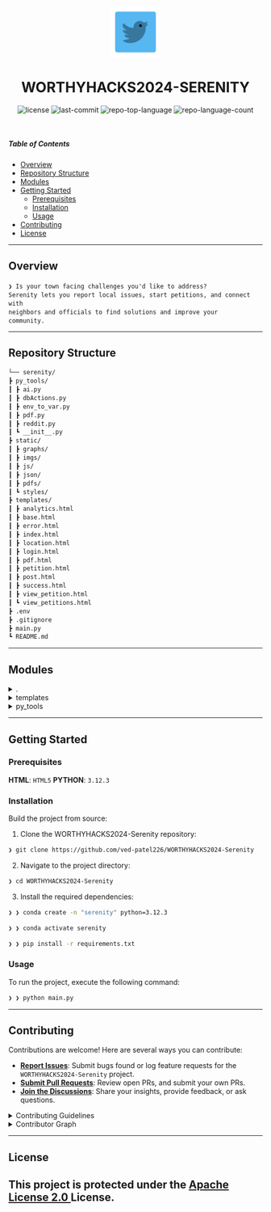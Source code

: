 <p align="center">
  <img src="static\imgs\logo.png" width="20%" alt="WORTHYHACKS2024-SERENITY-logo">
</p>
<p align="center">
    <h1 align="center">WORTHYHACKS2024-SERENITY</h1>
</p>
<p align="center">
	<img src="https://img.shields.io/github/license/ved-patel226/WORTHYHACKS2024-Serenity?style=flat&logo=opensourceinitiative&logoColor=white&color=56b7f1" alt="license">
	<img src="https://img.shields.io/github/last-commit/ved-patel226/WORTHYHACKS2024-Serenity?style=flat&logo=git&logoColor=white&color=56b7f1" alt="last-commit">
	<img src="https://img.shields.io/github/languages/top/ved-patel226/WORTHYHACKS2024-Serenity?style=flat&color=56b7f1" alt="repo-top-language">
	<img src="https://img.shields.io/github/languages/count/ved-patel226/WORTHYHACKS2024-Serenity?style=flat&color=56b7f1" alt="repo-language-count">
</p>
<br>

#####  Table of Contents

- [ Overview](#-overview)
- [ Repository Structure](#-repository-structure)
- [ Modules](#-modules)
- [ Getting Started](#-getting-started)
    - [ Prerequisites](#-prerequisites)
    - [ Installation](#-installation)
    - [ Usage](#-usage)
- [ Contributing](#-contributing)
- [ License](#-license)

---

##  Overview

<code>❯ Is your town facing challenges you'd like to address? Serenity lets you report local issues, start petitions, and connect with neighbors and officials to find solutions and improve your community.</code>

---

##  Repository Structure

```sh
└── serenity/
┣ py_tools/
┃ ┣ ai.py
┃ ┣ dbActions.py
┃ ┣ env_to_var.py
┃ ┣ pdf.py
┃ ┣ reddit.py
┃ ┗ __init__.py
┣ static/
┃ ┣ graphs/
┃ ┣ imgs/
┃ ┣ js/
┃ ┣ json/
┃ ┣ pdfs/
┃ ┗ styles/
┣ templates/
┃ ┣ analytics.html
┃ ┣ base.html
┃ ┣ error.html
┃ ┣ index.html
┃ ┣ location.html
┃ ┣ login.html
┃ ┣ pdf.html
┃ ┣ petition.html
┃ ┣ post.html
┃ ┣ success.html
┃ ┣ view_petition.html
┃ ┗ view_petitions.html
┣ .env
┣ .gitignore
┣ main.py
┗ README.md
```

---

##  Modules

<details closed><summary>.</summary>

| File | Summary |
| --- | --- |
| [main.py](https://github.com/ved-patel226/WORTHYHACKS2024-Serenity/blob/main/main.py) | <code>❯ FLASK APP</code> |

</details>

<details closed><summary>templates</summary>

| File | Summary |
| --- | --- |
| [login.html](https://github.com/ved-patel226/WORTHYHACKS2024-Serenity/blob/main/templates/login.html) | <code>❯ LOGIN HTML PAGE</code> |
| [success.html](https://github.com/ved-patel226/WORTHYHACKS2024-Serenity/blob/main/templates/success.html) | <code>❯ SUCCESS PAGE FOR PETITIONS</code> |
| [pdf.html](https://github.com/ved-patel226/WORTHYHACKS2024-Serenity/blob/main/templates/pdf.html) | <code>❯ PDF DOWNLOAD PAGE</code> |
| [base.html](https://github.com/ved-patel226/WORTHYHACKS2024-Serenity/blob/main/templates/base.html) | <code>❯ BASE HTML FILE</code> |
| [petition.html](https://github.com/ved-patel226/WORTHYHACKS2024-Serenity/blob/main/templates/petition.html) | <code>❯ START PETITION PAGE</code> |
| [view_petition.html](https://github.com/ved-patel226/WORTHYHACKS2024-Serenity/blob/main/templates/view_petition.html) | <code>❯ VIEW PETITION PAGE</code> |
| [post.html](https://github.com/ved-patel226/WORTHYHACKS2024-Serenity/blob/main/templates/post.html) | <code>❯ EXPANDED VIEW OF POSTS</code> |
| [index.html](https://github.com/ved-patel226/WORTHYHACKS2024-Serenity/blob/main/templates/index.html) | <code>❯ LANDING PAGE</code> |
| [location.html](https://github.com/ved-patel226/WORTHYHACKS2024-Serenity/blob/main/templates/location.html) | <code>❯ CHANGE YOUR CITIES SUBREDDIT</code> |
| [error.html](https://github.com/ved-patel226/WORTHYHACKS2024-Serenity/blob/main/templates/error.html) | <code>❯ ERROR PAGE</code> |
| [view_petitions.html](https://github.com/ved-patel226/WORTHYHACKS2024-Serenity/blob/main/templates/view_petitions.html) | <code>❯ VIEW ALL PETITIONS</code> |
| [analytics.html](https://github.com/ved-patel226/WORTHYHACKS2024-Serenity/blob/main/templates/analytics.html) | <code>❯ BASIC ANALYTICS</code> |

</details>

<details closed><summary>py_tools</summary>

| File | Summary |
| --- | --- |
| [env_to_var.py](https://github.com/ved-patel226/WORTHYHACKS2024-Serenity/blob/main/py_tools/env_to_var.py) | <code>❯ CONVERTS .ENV FILE DATA TO VARIABLES</code> |
| [reddit.py](https://github.com/ved-patel226/WORTHYHACKS2024-Serenity/blob/main/py_tools/reddit.py) | <code>❯ SCRAPES VARIOUS DATA FROM REDDIT</code> |
| [ai.py](https://github.com/ved-patel226/WORTHYHACKS2024-Serenity/blob/main/py_tools/ai.py) | <code>❯ COMMUNICATES WITH GROQ API</code> |
| [pdf.py](https://github.com/ved-patel226/WORTHYHACKS2024-Serenity/blob/main/py_tools/pdf.py) | <code>❯ PDF MAKER</code> |
| [dbActions.py](https://github.com/ved-patel226/WORTHYHACKS2024-Serenity/blob/main/py_tools/dbActions.py) | <code>❯ MAKES COMMUNICATING WITH DB EASIER</code> |

</details>

---

##  Getting Started

###  Prerequisites

**HTML**: `HTML5`
**PYTHON**: `3.12.3`

###  Installation

Build the project from source:

1. Clone the WORTHYHACKS2024-Serenity repository:
```sh
❯ git clone https://github.com/ved-patel226/WORTHYHACKS2024-Serenity
```

2. Navigate to the project directory:
```sh
❯ cd WORTHYHACKS2024-Serenity
```

3. Install the required dependencies:
```sh
❯ ❯ conda create -n "serenity" python=3.12.3
```
```sh
❯ ❯ conda activate serenity
```
```sh
❯ ❯ pip install -r requirements.txt
```

###  Usage

To run the project, execute the following command:

```sh
❯ ❯ python main.py
```

---


##  Contributing

Contributions are welcome! Here are several ways you can contribute:

- **[Report Issues](https://github.com/ved-patel226/WORTHYHACKS2024-Serenity/issues)**: Submit bugs found or log feature requests for the `WORTHYHACKS2024-Serenity` project.
- **[Submit Pull Requests](https://github.com/ved-patel226/WORTHYHACKS2024-Serenity/blob/main/CONTRIBUTING.md)**: Review open PRs, and submit your own PRs.
- **[Join the Discussions](https://github.com/ved-patel226/WORTHYHACKS2024-Serenity/discussions)**: Share your insights, provide feedback, or ask questions.

<details closed>
<summary>Contributing Guidelines</summary>

1. **Fork the Repository**: Start by forking the project repository to your github account.
2. **Clone Locally**: Clone the forked repository to your local machine using a git client.
   ```sh
   git clone https://github.com/ved-patel226/WORTHYHACKS2024-Serenity
   ```
3. **Create a New Branch**: Always work on a new branch, giving it a descriptive name.
   ```sh
   git checkout -b new-feature-x
   ```
4. **Make Your Changes**: Develop and test your changes locally.
5. **Commit Your Changes**: Commit with a clear message describing your updates.
   ```sh
   git commit -m 'Implemented new feature x.'
   ```
6. **Push to github**: Push the changes to your forked repository.
   ```sh
   git push origin new-feature-x
   ```
7. **Submit a Pull Request**: Create a PR against the original project repository. Clearly describe the changes and their motivations.
8. **Review**: Once your PR is reviewed and approved, it will be merged into the main branch. Congratulations on your contribution!
</details>

<details closed>
<summary>Contributor Graph</summary>
<br>
<p align="left">
   <a href="https://github.com/ved-patel226/WORTHYHACKS2024-Serenity/graphs/contributors">
      <img src="https://contrib.rocks/image?repo=ved-patel226/WORTHYHACKS2024-Serenity">
   </a>
</p>
</details>

---

##  License

This project is protected under the [Apache License 2.0
](https://choosealicense.com/licenses) License.
---

